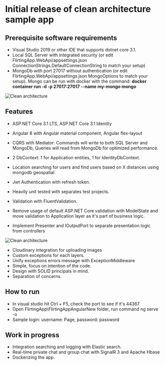 # Initial release of clean architecture sample app

## Prerequisite software requirements

- Visual Studio 2019 or other IDE that supports dotnet core 3.1.
- Local SQL Server with integrated security (or edit FlirtingApp.WebApi/appsettings.json ConnectionStrings.DefaultConnectionString to match your setup)
- MongoDb with port 27017 without authentication (or edit FlirtingApp.WebApi/appsettings.json MongoOptions to match your setup). Mongo can be run with docker with the command: **docker container run -d -p 27017:27017 --name my-mongo mongo**

<img src="https://imgur.com/download/zpTqpYs/"
     alt="Clean architecture" />

## Features

- ASP.NET Core 3.1 LTS, ASP.NET Core 3.1 Identity
- Angular 8 with Angular material component, Angular flex-layout

- CQRS with Mediator: Commands will write to both SQL Server and MongoDb, Queries will read from MongoDb for optimized performance.
- 2 DbContext: 1 for Application entities, 1 for IdentityDbContext.
- Location searching for users and find users based on X distances using mongodb geospatial
- Jwt Authentication with refresh token.
- Heavily unit tested with separates test projects.
- Validation with FluentValidation.
- Remove usage of default ASP.NET Core validation with ModelState and move validation to Application layer as it's part of business logic.
- Implement Presenter and IOutputPort to separate presentation logic from controllers

<img src="https://imgur.com/download/zwI5AlQ/"
     alt="Clean architecture" />
     
- Cloudinary integration for uploading images
- Custom exceptions for each layers.
- Unify exceptions errors message with ExceptionMiddleware
- Simple, focus on intention of the code.
- Design with SOLID principals in mind.
- Separation of concerns.

## How to run

- In visual studio hit Ctrl + F5, check the port to see if it's 44367
- Open FlirtingApp\FlirtingAppAngularNew folder, run command ng serve -o
- Sample login: username: Page, password: password

## Work in progress

- Integration searching and logging with Elastic search.
- Real-time private chat and group chat with SignalR 3 and Apache Hbase
- Dockerizing the app.
